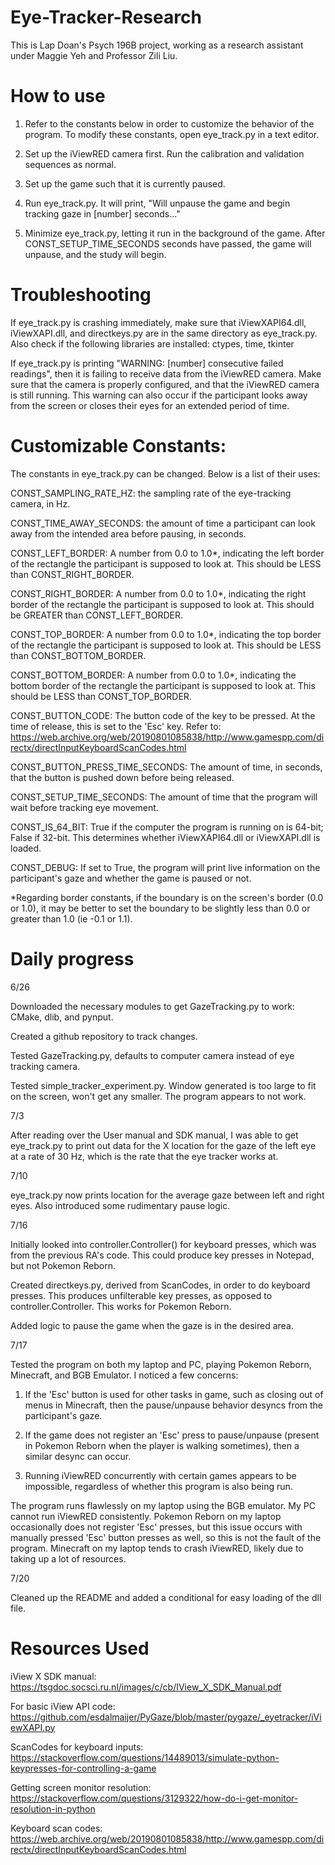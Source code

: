 # Eye-Tracker-Research
This is Lap Doan's Psych 196B project, working as a research assistant under Maggie Yeh and Professor Zili Liu.

# How to use

1. Refer to the constants below in order to customize the behavior of the program. To modify these constants, open eye_track.py in a text editor.

2. Set up the iViewRED camera first. Run the calibration and validation sequences as normal.

3. Set up the game such that it is currently paused.

4. Run eye_track.py. It will print, "Will unpause the game and begin tracking gaze in [number] seconds..."

5. Minimize eye_track.py, letting it run in the background of the game. After CONST_SETUP_TIME_SECONDS seconds have passed, the game will unpause, and the study will begin.

# Troubleshooting

If eye_track.py is crashing immediately, make sure that iViewXAPI64.dll, iViewXAPI.dll, and directkeys.py are in the same directory as eye_track.py. Also check if the following libraries are installed: ctypes, time, tkinter

If eye_track.py is printing "WARNING: [number] consecutive failed readings", then it is failing to receive data from the iViewRED camera. Make sure that the camera is properly configured, and that the iViewRED camera is still running. This warning can also occur if the participant looks away from the screen or closes their eyes for an extended period of time.

# Customizable Constants:

The constants in eye_track.py can be changed. Below is a list of their uses:

CONST_SAMPLING_RATE_HZ: the sampling rate of the eye-tracking camera, in Hz.

CONST_TIME_AWAY_SECONDS: the amount of time a participant can look away from the intended area before pausing, in seconds.

CONST_LEFT_BORDER: A number from 0.0 to 1.0*, indicating the left border of the rectangle the participant is supposed to look at. This should be LESS than CONST_RIGHT_BORDER.

CONST_RIGHT_BORDER: A number from 0.0 to 1.0*, indicating the right border of the rectangle the participant is supposed to look at. This should be GREATER than CONST_LEFT_BORDER.

CONST_TOP_BORDER: A number from 0.0 to 1.0*, indicating the top border of the rectangle the participant is supposed to look at. This should be LESS than CONST_BOTTOM_BORDER.

CONST_BOTTOM_BORDER: A number from 0.0 to 1.0*, indicating the bottom border of the rectangle the participant is supposed to look at. This should be LESS than CONST_TOP_BORDER.

CONST_BUTTON_CODE: The button code of the key to be pressed. At the time of release, this is set to the 'Esc' key. Refer to: https://web.archive.org/web/20190801085838/http://www.gamespp.com/directx/directInputKeyboardScanCodes.html

CONST_BUTTON_PRESS_TIME_SECONDS: The amount of time, in seconds, that the button is pushed down before being released.

CONST_SETUP_TIME_SECONDS: The amount of time that the program will wait before tracking eye movement.

CONST_IS_64_BIT: True if the computer the program is running on is 64-bit; False if 32-bit. This determines whether iViewXAPI64.dll or iViewXAPI.dll is loaded.

CONST_DEBUG: If set to True, the program will print live information on the participant's gaze and whether the game is paused or not.

*Regarding border constants, if the boundary is on the screen's border (0.0 or 1.0), it may be better to set the boundary to be slightly less than 0.0 or greater than 1.0 (ie -0.1 or 1.1).

# Daily progress

6/26

Downloaded the necessary modules to get GazeTracking.py to work: CMake, dlib, and pynput.

Created a github repository to track changes.

Tested GazeTracking.py, defaults to computer camera instead of eye tracking camera.

Tested simple_tracker_experiment.py. Window generated is too large to fit on the screen, won't get any smaller. The program appears to not work.

7/3

After reading over the User manual and SDK manual, I was able to get eye_track.py to print out data for the X location for the gaze of the left eye at a rate of 30 Hz, which is the rate that the eye tracker works at.

7/10

eye_track.py now prints location for the average gaze between left and right eyes. Also introduced some rudimentary pause logic.

7/16

Initially looked into controller.Controller() for keyboard presses, which was from the previous RA's code. This could produce key presses in Notepad, but not Pokemon Reborn.

Created directkeys.py, derived from ScanCodes, in order to do keyboard presses. This produces unfilterable key presses, as opposed to controller.Controller. This works for Pokemon Reborn.

Added logic to pause the game when the gaze is in the desired area.

7/17

Tested the program on both my laptop and PC, playing Pokemon Reborn, Minecraft, and BGB Emulator. I noticed a few concerns:

1. If the 'Esc' button is used for other tasks in game, such as closing out of menus in Minecraft, then the pause/unpause behavior desyncs from the participant's gaze.

2. If the game does not register an 'Esc' press to pause/unpause (present in Pokemon Reborn when the player is walking sometimes), then a similar desync can occur.

3. Running iViewRED concurrently with certain games appears to be impossible, regardless of whether this program is also being run.

The program runs flawlessly on my laptop using the BGB emulator. My PC cannot run iViewRED consistently. Pokemon Reborn on my laptop occasionally does not register 'Esc' presses, but this issue occurs with manually pressed 'Esc' button presses as well, so this is not the fault of the program. Minecraft on my laptop tends to crash iViewRED, likely due to taking up a lot of resources.

7/20

Cleaned up the README and added a conditional for easy loading of the dll file.

# Resources Used

iView X SDK manual:
https://tsgdoc.socsci.ru.nl/images/c/cb/IView_X_SDK_Manual.pdf

For basic iView API code:
https://github.com/esdalmaijer/PyGaze/blob/master/pygaze/_eyetracker/iViewXAPI.py

ScanCodes for keyboard inputs:
https://stackoverflow.com/questions/14489013/simulate-python-keypresses-for-controlling-a-game

Getting screen monitor resolution:
https://stackoverflow.com/questions/3129322/how-do-i-get-monitor-resolution-in-python

Keyboard scan codes:
https://web.archive.org/web/20190801085838/http://www.gamespp.com/directx/directInputKeyboardScanCodes.html